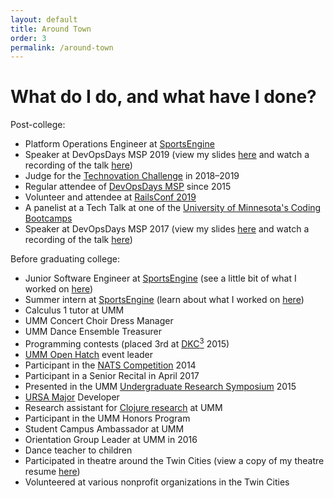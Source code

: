 ```yaml
---
layout: default
title: Around Town
order: 3
permalink: /around-town
---
```


# What do I do, and what have I done?

Post-college:
* Platform Operations Engineer at [SportsEngine](https://www.sportsengine.com/corp/careers)
* Speaker at DevOpsDays MSP 2019 (view my slides [here](/resources/DevOpsDays_MSP_Ignite_20190806.pdf) and watch a recording of the talk [here](https://devopsdays.org/events/2019-minneapolis/program/emma-sax/))
* Judge for the [Technovation Challenge](https://technovationchallenge.org) in 2018–2019
* Regular attendee of [DevOpsDays MSP](https://devopsdays.org/) since 2015
* Volunteer and attendee at [RailsConf 2019](https://railsconf.org/)
* A panelist at a Tech Talk at one of the [University of Minnesota's Coding Bootcamps](https://bootcamp.umn.edu/)
* Speaker at DevOpsDays MSP 2017 (view my slides [here](resources/DevOpsDays_MSP_Ignite_20170725.pdf) and watch a recording of the talk [here](https://devopsdays.org/events/2017-minneapolis/program/emma-sax/))

Before graduating college:
* Junior Software Engineer at [SportsEngine](https://www.sportsengine.com/corp/careers) (see a little bit of what I worked on [here](https://www.codinginthecrease.com/news_article/show/772772))
* Summer intern at [SportsEngine](https://www.sportsengine.com/corp/careers) (learn about what I worked on [here](http://www.codinginthecrease.com/news_article/show/545869))
* Calculus 1 tutor at UMM
* UMM Concert Choir Dress Manager
* UMM Dance Ensemble Treasurer
* Programming contests (placed 3rd at [DKC<sup>3</sup>](http://www.digikey.com/US/EN/Careers/computing-competition.html) 2015)
* [UMM Open Hatch](https://github.com/OH-UMM/2015/wiki) event leader
* Participant in the [NATS Competition](http://www.nats.org/competitions.html) 2014
* Participant in a Senior Recital in April 2017
* Presented in the UMM [Undergraduate Research Symposium](http://www.morris.umn.edu/urs/) 2015
* [URSA Major](https://github.com/emma-sax4/UMM3601ursamajor) Developer
* Research assistant for [Clojure research](https://github.com/Clojure-Intro-Course) at UMM
* Participant in the UMM Honors Program
* Student Campus Ambassador at UMM
* Orientation Group Leader at UMM in 2016
* Dance teacher to children
* Participated in theatre around the Twin Cities (view a copy of my theatre resume [here](/resources/SaxTheatreResume.pdf))
* Volunteered at various nonprofit organizations in the Twin Cities
